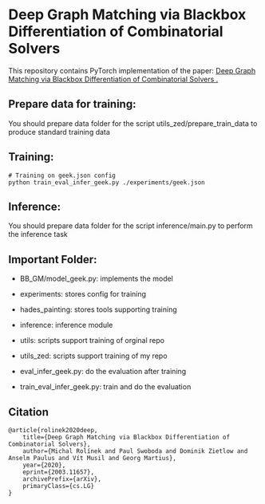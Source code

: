 # Deep Graph Matching via Blackbox Differentiation of Combinatorial Solvers 

This repository contains PyTorch implementation of the paper: [Deep Graph Matching via Blackbox Differentiation of Combinatorial Solvers .](https://arxiv.org/abs/2003.11657) 

## Prepare data for training:

You should prepare data folder for the script utils_zed/prepare_train_data to produce standard training data

## Training:

```
# Training on geek.json config
python train_eval_infer_geek.py ./experiments/geek.json
```

## Inference:

You should prepare data folder for the script inference/main.py to perform the inference task

## Important Folder:

+ BB_GM/model_geek.py: implements the model 

+ experiments: stores config for training

+ hades_painting: stores tools supporting training

+ inference: inference module

+ utils: scripts support training of orginal repo

+ utils_zed: scripts support training of my repo

+ eval_infer_geek.py: do the evaluation after training

+ train_eval_infer_geek.py: train and do the evaluation

## Citation

```text
@article{rolinek2020deep,
    title={Deep Graph Matching via Blackbox Differentiation of Combinatorial Solvers},
    author={Michal Rolínek and Paul Swoboda and Dominik Zietlow and Anselm Paulus and Vít Musil and Georg Martius},
    year={2020},
    eprint={2003.11657},
    archivePrefix={arXiv},
    primaryClass={cs.LG}
}
```
